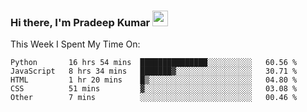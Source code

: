 ### Hi there, I'm Pradeep Kumar <img src="https://media.giphy.com/media/Yrfa3vPYjWDwlEfvHw/giphy.gif" width="25px">

This Week I Spent My Time On:
<!--START_SECTION:waka-->
```text
Python       16 hrs 54 mins  ███████████████░░░░░░░░░░   60.56 % 
JavaScript   8 hrs 34 mins   ███████▓░░░░░░░░░░░░░░░░░   30.71 % 
HTML         1 hr 20 mins    █▒░░░░░░░░░░░░░░░░░░░░░░░   04.80 % 
CSS          51 mins         ▓░░░░░░░░░░░░░░░░░░░░░░░░   03.08 % 
Other        7 mins          ░░░░░░░░░░░░░░░░░░░░░░░░░   00.46 % 
```
<!--END_SECTION:waka-->
